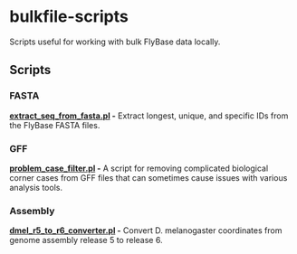 # bulkfile-scripts

Scripts useful for working with bulk FlyBase data locally.


## Scripts

### FASTA
**[extract_seq_from_fasta.pl](fasta/extract_seq_from_fasta.pl) -**
Extract longest, unique, and specific IDs from the FlyBase FASTA files.

### GFF

**[problem_case_filter.pl](gff/problem_case_filter.pl) -**
A script for removing complicated biological corner cases from GFF files that can
sometimes cause issues with various analysis tools.

### Assembly
**[dmel_r5_to_r6_converter.pl](dmel_r5_to_r6/dmel_r5_to_r6_converter.pl) -**
Convert D. melanogaster coordinates from genome assembly release 5 to
release 6.

